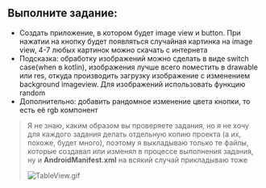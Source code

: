 ## Выполните задание:

- Создать приложение, в котором будет image view и button. При нажатии на кнопку будет появляться случайная картинка на image view, 4-7 любых картинок можно скачать с интернета
- Подсказка: обработку изображений можно сделать в виде switch case(when в kotlin), изображения лучше всего поместить в drawable или res, откуда производить загрузку изображение с изменением background imageview. Для изображений использовать функцию random
- Дополнительно: добавить рандомное изменение цвета кнопки, то есть её rgb компонент

> Я не знаю, каким образом вы проверяете задания, но я не хочу для каждого задания делать отдельную копию проекта (а их, похоже, будет много), поэтому я выкладываю только те файлы, которые создавал или изменял в процессе выполнения задания, ну и **AndroidManifest.xml** на всякий случай прикладываю тоже
>
> ![TableView.gif](/android_studio/TableView/TableView.gif)